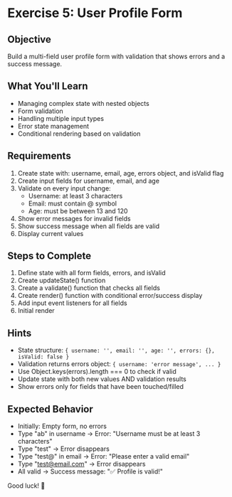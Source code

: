 # Exercise 5: User Profile Form

## Objective
Build a multi-field user profile form with validation that shows errors and a success message.

## What You'll Learn
- Managing complex state with nested objects
- Form validation
- Handling multiple input types
- Error state management
- Conditional rendering based on validation

## Requirements
1. Create state with: username, email, age, errors object, and isValid flag
2. Create input fields for username, email, and age
3. Validate on every input change:
   - Username: at least 3 characters
   - Email: must contain @ symbol
   - Age: must be between 13 and 120
4. Show error messages for invalid fields
5. Show success message when all fields are valid
6. Display current values

## Steps to Complete
1. Define state with all form fields, errors, and isValid
2. Create updateState() function
3. Create a validate() function that checks all fields
4. Create render() function with conditional error/success display
5. Add input event listeners for all fields
6. Initial render

## Hints
- State structure: `{ username: '', email: '', age: '', errors: {}, isValid: false }`
- Validation returns errors object: `{ username: 'error message', ... }`
- Use Object.keys(errors).length === 0 to check if valid
- Update state with both new values AND validation results
- Show errors only for fields that have been touched/filled

## Expected Behavior
- Initially: Empty form, no errors
- Type "ab" in username → Error: "Username must be at least 3 characters"
- Type "test" → Error disappears
- Type "test@" in email → Error: "Please enter a valid email"
- Type "test@email.com" → Error disappears
- All valid → Success message: "✅ Profile is valid!"

Good luck! 📝
